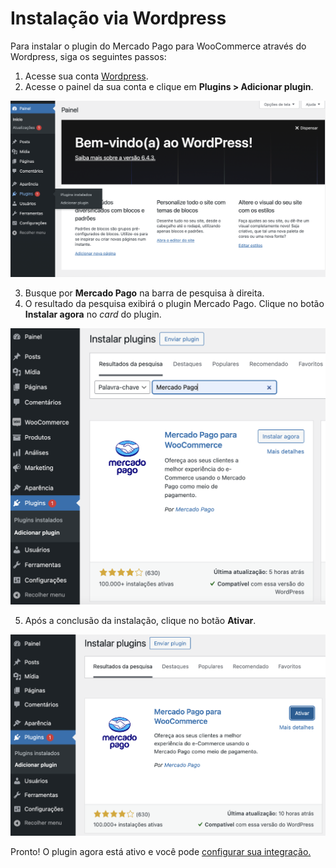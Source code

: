 # Instalação via Wordpress

Para instalar o plugin do Mercado Pago para WooCommerce através do Wordpress, siga os seguintes passos:

1. Acesse sua conta [Wordpress](https://wordpress.com/).
2. Acesse o painel da sua conta e clique em **Plugins > Adicionar plugin**.

![Add plugin](/images/woocomerce/add-plugin-pt.png)

3. Busque por **Mercado Pago** na barra de pesquisa à direita.
4. O resultado da pesquisa exibirá o plugin Mercado Pago. Clique no botão **Instalar agora** no _card_ do plugin.

![Install MP](/images/woocomerce/install-plugin-pt.png)

5. Após a conclusão da instalação, clique no botão **Ativar**.

![Install MP](/images/woocomerce/activate-mp-pt.png)

Pronto! O plugin agora está ativo e você pode [configurar sua integração.](/developers/pt/docs/woocommerce/integration-configuration/plugin-configuration)

